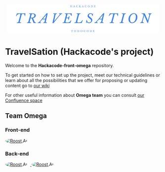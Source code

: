 <p align="center" width="100%">
    <img src="src/assets/logo-comercial.png">
</p>

# TravelSation (Hackacode's project)

Welcome to the **Hackacode-front-omega** repository.

To get started on how to set up the project, meet our technical guidelines or learn about all the possibilities that we offer for proposing or updating content go to [our wiki](https://github.com/jonathanMM97/hackacode-front-omega/wiki)

For other useful information about **Omega team** you can consult [our Confluence space](https://jonathanmunnozmorales.atlassian.net/wiki/spaces/~71202092c91749501e4b85bff1eaa0e3faf445/pages/33315/Proyecto+Hackacode+by+TodoCode)

## Team **Omega**
### Front-end

<a href="https://github.com/jonathanMM97">
<img src=https://avatars.githubusercontent.com/u/116075515?v=4 height="40px" alt="Roost.AI" style="border-radius: 50%" />
</a>

### Back-end
<a href="https://github.com/SebastianFurnier">
<img src=https://avatars.githubusercontent.com/u/98433880?v=4 height="40px" alt="Roost.AI" style="border-radius: 50%; margin-right: 10px" />
</a>
<a href="https://github.com/Tomi-Gomez">
<img src=https://avatars.githubusercontent.com/u/103342943?v=4 height="40px" alt="Roost.AI" style="border-radius: 50%" />
</a>

